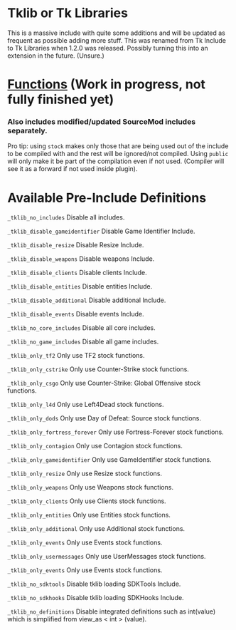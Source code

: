 # Tklib or Tk Libraries
This is a massive include with quite some additions and will be updated as frequent as possible adding more stuff.
This was renamed from Tk Include to Tk Libraries when 1.2.0 was released. Possibly turning this into an extension in the future. (Unsure.)

# [Functions](https://github.com/Teamkiller324/Tklib/blob/main/functions.md) (Work in progress, not fully finished yet)

### Also includes modified/updated SourceMod includes separately.

Pro tip: using `stock` makes only those that are being used out of the include to be compiled with and the rest will be ignored/not compiled.
Using `public` will only make it be part of the compilation even if not used. (Compiler will see it as a forward if not used inside plugin).


# Available Pre-Include Definitions

`_tklib_no_includes` Disable all includes.

`_tklib_disable_gameidentifier` Disable Game Identifier Include.

`_tklib_disable_resize` Disable Resize Include.

`_tklib_disable_weapons` Disable weapons Include.

`_tklib_disable_clients` Disable clients Include.

`_tklib_disable_entities` Disable entities Include.

`_tklib_disable_additional` Disable additional Include.

`_tklib_disable_events` Disable events Include.

`_tklib_no_core_includes` Disable all core includes.

`_tklib_no_game_includes` Disable all game includes.

`_tklib_only_tf2` Only use TF2 stock functions.

`_tklib_only_cstrike` Only use Counter-Strike stock functions.

`_tklib_only_csgo` Only use Counter-Strike: Global Offensive stock functions.

`_tklib_only_l4d` Only use Left4Dead stock functions.

`_tklib_only_dods` Only use Day of Defeat: Source stock functions.

`_tklib_only_fortress_forever` Only use Fortress-Forever stock functions.

`_tklib_only_contagion` Only use Contagion stock functions.

`_tklib_only_gameidentifier` Only use GameIdentifier stock functions.

`_tklib_only_resize` Only use Resize stock functions.

`_tklib_only_weapons` Only use Weapons stock functions.

`_tklib_only_clients` Only use Clients stock functions.

`_tklib_only_entities` Only use Entities stock functions.

`_tklib_only_additional` Only use Additional stock functions.

`_tklib_only_events` Only use Events stock functions.

`_tklib_only_usermessages` Only use UserMessages stock functions.

`_tklib_only_events` Only use Events stock functions.

`_tklib_no_sdktools` Disable tklib loading SDKTools Include.

`_tklib_no_sdkhooks` Disable tklib loading SDKHooks Include.

`_tklib_no_definitions` Disable integrated definitions such as int(value) which is simplified from view_as < int > (value).
